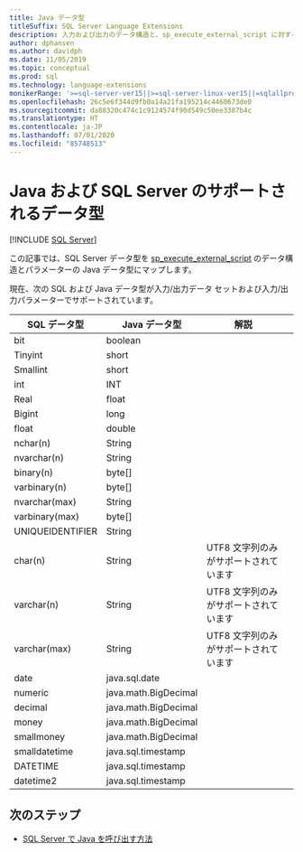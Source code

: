 ```yaml
---
title: Java データ型
titleSuffix: SQL Server Language Extensions
description: 入力および出力のデータ構造と、sp_execute_external_script に対する入力パラメーターのデータ型を Java から SQL Server にマップします。
author: dphansen
ms.author: davidph
ms.date: 11/05/2019
ms.topic: conceptual
ms.prod: sql
ms.technology: language-extensions
monikerRange: '>=sql-server-ver15||>=sql-server-linux-ver15||=sqlallproducts-allversions'
ms.openlocfilehash: 26c5e6f344d9fb0a14a21fa195214c4460673de0
ms.sourcegitcommit: da88320c474c1c9124574f90d549c50ee3387b4c
ms.translationtype: HT
ms.contentlocale: ja-JP
ms.lasthandoff: 07/01/2020
ms.locfileid: "85748513"
---
```

# <a name="java-and-sql-server-supported-data-types"></a>Java および SQL Server のサポートされるデータ型
 [!INCLUDE [SQL Server](../../includes/applies-to-version/sqlserver.md)]

この記事では、SQL Server データ型を [sp_execute_external_script](https://docs.microsoft.com/sql/relational-databases/system-stored-procedures/sp-execute-external-script-transact-sql) のデータ構造とパラメーターの Java データ型にマップします。

現在、次の SQL および Java データ型が入力/出力データ セットおよび入力/出力パラメーターでサポートされています。

| SQL データ型        | Java データ型 | 解説 | |
| ------------- |-------------|-|-|
| bit      | boolean | | |
| Tinyint      | short      | | |
| Smallint | short      | | |
| int | INT      | | |
| Real | float      | | |
| Bigint | long      | | |
| float | double      | | |
| nchar(n) | String      | | |
| nvarchar(n) | String      | | |
| binary(n) | byte[]      | | |
| varbinary(n) | byte[]      | | |
| nvarchar(max) | String      | | |
| varbinary(max) | byte[]      | | |
| UNIQUEIDENTIFIER | String | | |
| char(n) | String | UTF8 文字列のみがサポートされています | |
| varchar(n) | String | UTF8 文字列のみがサポートされています | |
| varchar(max) | String | UTF8 文字列のみがサポートされています | |
| date | java.sql.date  | | |
| numeric | java.math.BigDecimal  | | |
| decimal | java.math.BigDecimal  | | |
| money | java.math.BigDecimal  | | |
| smallmoney | java.math.BigDecimal  | | |
| smalldatetime | java.sql.timestamp  | | |
| DATETIME | java.sql.timestamp  | | |
| datetime2 | java.sql.timestamp  | | |


## <a name="next-steps"></a>次のステップ

+ [SQL Server で Java を呼び出す方法](../how-to/call-java-from-sql.md)
